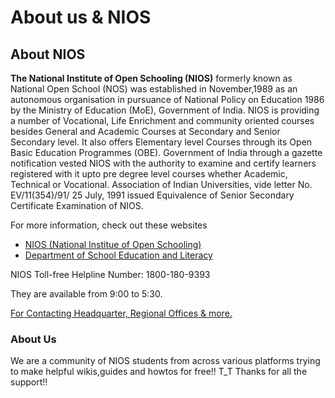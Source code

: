 # About us & NIOS 

## About NIOS

**The National Institute of Open Schooling (NIOS)** formerly known as National Open School (NOS) was established in November,1989 as an autonomous organisation in pursuance of National Policy on Education 1986 by the Ministry of Education (MoE), Government of India. NIOS is providing a number of Vocational, Life Enrichment and community oriented courses besides General and Academic Courses at Secondary and Senior Secondary level. It also offers Elementary level Courses through its Open Basic Education Programmes (OBE). Government of India through a gazette notification vested NIOS with the authority to examine and certify learners registered with it upto pre degree level courses whether Academic, Technical or Vocational. Association of Indian Universities, vide letter No. EV/11(354)/91/ 25 July, 1991 issued Equivalence of Senior Secondary Certificate Examination of NIOS.

For more information, check out these websites

- [NIOS (National Institue of Open Schooling)](https://www.nios.ac.in/)
- [Department of School Education and Literacy](https://dsel.education.gov.in/nios)

NIOS Toll-free Helpline Number: 1800-180-9393

They are available from 9:00 to 5:30.

[For Contacting Headquarter, Regional Offices & more.](https://www.nios.ac.in/contact-us.aspx)

### About Us
We are a community of NIOS students from across various platforms trying to make helpful wikis,guides and howtos for free!!
T_T Thanks for all the support!! 
